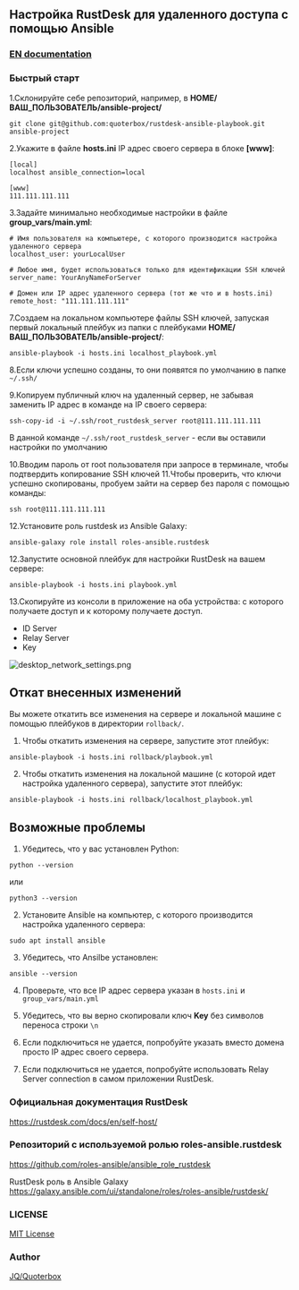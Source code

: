 ## Настройка RustDesk для удаленного доступа с помощью Ansible

### [EN documentation](README.md)

### Быстрый старт
1.Склонируйте себе репозиторий, например, в **HOME/ВАШ_ПОЛЬЗОВАТЕЛЬ/ansible-project/**

```git clone git@github.com:quoterbox/rustdesk-ansible-playbook.git ansible-project```

2.Укажите в файле **hosts.ini** IP адрес своего сервера в блоке **[www]**:  
```
[local]
localhost ansible_connection=local

[www]
111.111.111.111
```
3.Задайте минимально необходимые настройки в файле **group_vars/main.yml**:
```
# Имя пользователя на компьютере, с которого производится настройка удаленного сервера
localhost_user: yourLocalUser

# Любое имя, будет использоваться только для идентификации SSH ключей
server_name: YourAnyNameForServer

# Домен или IP адрес удаленного сервера (тот же что и в hosts.ini)
remote_host: "111.111.111.111"
``` 

7.Создаем на локальном компьютере файлы SSH ключей, запуская первый локальный плейбук из папки с плейбуками 
**HOME/ВАШ_ПОЛЬЗОВАТЕЛЬ/ansible-project/**:

```ansible-playbook -i hosts.ini localhost_playbook.yml```

8.Если ключи успешно созданы, то они появятся по умолчанию в папке `~/.ssh/`

9.Копируем публичный ключ на удаленный сервер, не забывая заменить IP адрес в команде на IP своего сервера:

```ssh-copy-id -i ~/.ssh/root_rustdesk_server root@111.111.111.111```

В данной команде `~/.ssh/root_rustdesk_server` - если вы оставили настройки по умолчанию

10.Вводим пароль от root пользователя при запросе в терминале, чтобы подтвердить копирование SSH ключей
11.Чтобы проверить, что ключи успешно скопированы, пробуем зайти на сервер без пароля с помощью команды:

```ssh root@111.111.111.111```

12.Установите роль rustdesk из Ansible Galaxy:

```ansible-galaxy role install roles-ansible.rustdesk```

12.Запустите основной плейбук для настройки RustDesk на вашем сервере:

```ansible-playbook -i hosts.ini playbook.yml```

13.Скопируйте из консоли в приложение на оба устройства: с которого получаете доступ и к которому получаете доступ.

- ID Server
- Relay Server
- Key

![desktop_network_settings.png](docs/desktop_network_settings.png)

## Откат внесенных изменений
Вы можете откатить все изменения на сервере и локальной машине с помощью плейбуков в директории `rollback/`. 

1. Чтобы откатить изменения на сервере, запустите этот плейбук:

```ansible-playbook -i hosts.ini rollback/playbook.yml```

2. Чтобы откатить изменения на локальной машине (с которой идет настройка удаленного сервера), запустите этот плейбук:

```ansible-playbook -i hosts.ini rollback/localhost_playbook.yml```

## Возможные проблемы

1. Убедитесь, что у вас установлен Python:

```python --version```

или

```python3 --version```

2. Установите Ansible на компьютер, с которого производится настройка удаленного сервера:

```sudo apt install ansible```

3. Убедитесь, что Ansilbe установлен:

```ansible --version```

4. Проверьте, что все IP адрес сервера указан в `hosts.ini` и `group_vars/main.yml`

5. Убедитесь, что вы верно скопировали ключ **Key** без символов переноса строки `\n`
6. Если подключиться не удается, попробуйте указать вместо домена просто IP адрес своего сервера.
7. Если подключиться не удается, попробуйте использовать Relay Server connection в самом приложении RustDesk.

### Официальная документация RustDesk

https://rustdesk.com/docs/en/self-host/

### Репозиторий с используемой ролью roles-ansible.rustdesk
https://github.com/roles-ansible/ansible_role_rustdesk

RustDesk роль в Ansible Galaxy
https://galaxy.ansible.com/ui/standalone/roles/roles-ansible/rustdesk/

### LICENSE

[MIT License](./LICENSE.md) 

### Author
[JQ/Quoterbox](https://github.com/quoterbox)
